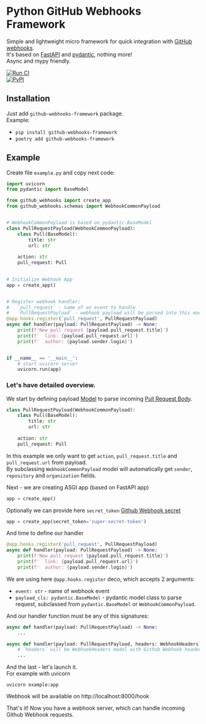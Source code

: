 # Python GitHub Webhooks Framework

Simple and lightweight micro framework for quick integration with [GitHub
webhooks][1].  
It's based on [FastAPI][3] and [pydantic][4], nothing more!  
Async and mypy friendly. 

[![Run CI](https://github.com/karech/github-webhooks/actions/workflows/ci.yml/badge.svg?branch=main)](https://github.com/karech/github-webhooks/actions/workflows/ci.yml)  
[![PyPI](https://img.shields.io/pypi/v/github-webhooks-framework.svg)][2]


## Installation
Just add `github-webhooks-framework` package.   
Example: 
* `pip install github-webhooks-framework`
* `poetry add github-webhooks-framework`


## Example
Create file `example.py` and copy next code:
```python
import uvicorn
from pydantic import BaseModel

from github_webhooks import create_app
from github_webhooks.schemas import WebhookCommonPayload


# WebhookCommonPayload is based on pydantic.BaseModel
class PullRequestPayload(WebhookCommonPayload):
    class Pull(BaseModel):
        title: str
        url: str
    
    action: str
    pull_request: Pull
    

# Initialize Webhook App
app = create_app()


# Register webhook handler:
#   `pull_request` - name of an event to handle
#   `PullRequestPayload` - webhook payload will be parsed into this model
@app.hooks.register('pull_request', PullRequestPayload)
async def handler(payload: PullRequestPayload) -> None:
    print(f'New pull request {payload.pull_request.title}')
    print(f'  link: {payload.pull_request.url}')
    print(f'  author: {payload.sender.login}')


if __name__ == '__main__':
    # start uvicorn server
    uvicorn.run(app)
```
  
 
### Let's have detailed overview. 

We start by defining payload [Model][5] to parse incoming [Pull Request Body][6]. 
```python
class PullRequestPayload(WebhookCommonPayload):
    class Pull(BaseModel):
        title: str
        url: str
    
    action: str
    pull_request: Pull
```
In this example we only want to get `action`, `pull_request.title` and `pull_request.url` from payload.  
By subclassing `WebhookCommonPayload` model will automatically get `sender`, `repository` and `organization` fields.


Next - we are creating ASGI app (based on FastAPI app)
```python
app = create_app()
```
Optionally we can provide here `secret_token` [Github Webhook secret][7]
```python
app = create_app(secret_token='super-secret-token')
```

And time to define our handler
```python
@app.hooks.register('pull_request', PullRequestPayload)
async def handler(payload: PullRequestPayload) -> None:
    print(f'New pull request {payload.pull_request.title}')
    print(f'  link: {payload.pull_request.url}')
    print(f'  author: {payload.sender.login}')
```

We are using here `@app.hooks.register` deco, which accepts 2 arguments:
* `event: str` - name of webhook event
* `payload_cls: pydantic.BaseModel` - pydantic model class to parse request, subclassed from `pydantic.BaseModel` 
or `WebhookCommonPayload`.

And our handler function must be any of this signatures:  
```python
async def handler(payload: PullRequestPayload) -> None:
    ...
```
```python
async def handler(payload: PullRequestPayload, headers: WebhookHeaders) -> Optional[str]:
    # `headers` will be WebhookHeaders model with Github Webhook headers parsed.
    ...
```  


And the last - let's launch it.  
For example with uvicorn  
```shell
uvicorn example:app
```
Webhook will be available on http://localhost:8000/hook

That's it!
Now you have a webhook server, which can handle incoming Github Webhook requests.



[1]: https://developer.github.com/webhooks/
[2]: https://pypi.python.org/pypi/github-webhooks-framework
[3]: https://fastapi.tiangolo.com/
[4]: https://pydantic-docs.helpmanual.io/
[5]: https://pydantic-docs.helpmanual.io/usage/models/
[6]: https://docs.github.com/en/developers/webhooks-and-events/webhooks/webhook-events-and-payloads#pull_request
[7]: https://docs.github.com/en/developers/webhooks-and-events/webhooks/securing-your-webhooks
